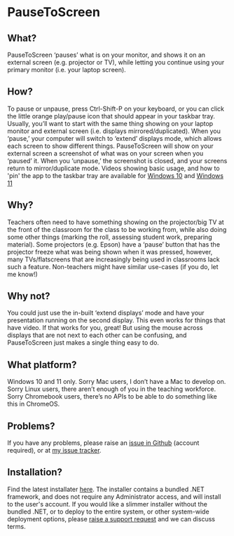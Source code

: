 # PauseToScreen

## What?
PauseToScreen ‘pauses’ what is on your monitor, and shows it on an external screen (e.g. projector or TV), while letting you continue using your primary monitor (i.e. your laptop screen). 

## How?
To pause or unpause, press Ctrl-Shift-P on your keyboard, or you can click the little orange play/pause icon that should appear in your taskbar tray. Usually, you’ll want to start with the same thing showing on your laptop monitor and external screen (i.e. displays mirrored/duplicated). When you ‘pause,’ your computer will switch to ‘extend’ displays mode, which allows each screen to show different things. PauseToScreen will show on your external screen a screenshot of what was on your screen when you ‘paused’ it. When you ‘unpause,’ the screenshot is closed, and your screens return to mirror/duplicate mode. Videos showing basic usage, and how to 'pin' the app to the taskbar tray are available for [Windows 10](https://youtu.be/h7u_-GdwRns) and [Windows 11](https://youtu.be/eMRQRUY13TU)

## Why?
Teachers often need to have something showing on the projector/big TV at the front of the classroom for the class to be working from, while also doing some other things (marking the roll, assessing student work, preparing material). Some projectors (e.g. Epson) have a ‘pause’ button that has the projector freeze what was being shown when it was pressed, however, many TVs/flatscreens that are increasingly being used in classrooms lack such a feature. Non-teachers might have similar use-cases (if you do, let me know!)

## Why not?
You could just use the in-built ‘extend displays’ mode and have your presentation running on the second display. This even works for things that have video. If that works for you, great! But using the mouse across displays that are not next to each other can be confusing, and PauseToScreen just makes a single thing easy to do.

## What platform?
Windows 10 and 11 only. Sorry Mac users, I don’t have a Mac to develop on. Sorry Linux users, there aren’t enough of you in the teaching workforce. Sorry Chromebook users, there’s no APIs to be able to do something like this in ChromeOS.

## Problems?
If you have any problems, please raise an [issue in Github](https://github.com/askvictor/PauseToScreen/issues) (account required), or at [my issue tracker](https://docs.google.com/forms/d/e/1FAIpQLSfJzt81GjENdARMeORSi-YV-yX-GoebSz8CVlZbWFcwDQQZGQ/viewform?usp=sf_link). 

## Installation?
Find the latest installater [here](https://github.com/askvictor/PauseToScreen/releases/latest/download/PauseToScreenInstaller.exe). The installer contains a bundled .NET framework, and does not require any Administrator access, and will install to the user's account. If you would like a slimmer installer without the bundled .NET, or to deploy to the entire system, or other system-wide deployment options, please [raise a support request](https://docs.google.com/forms/d/e/1FAIpQLSfJzt81GjENdARMeORSi-YV-yX-GoebSz8CVlZbWFcwDQQZGQ/viewform?usp=sf_link) and we can discuss terms. 
